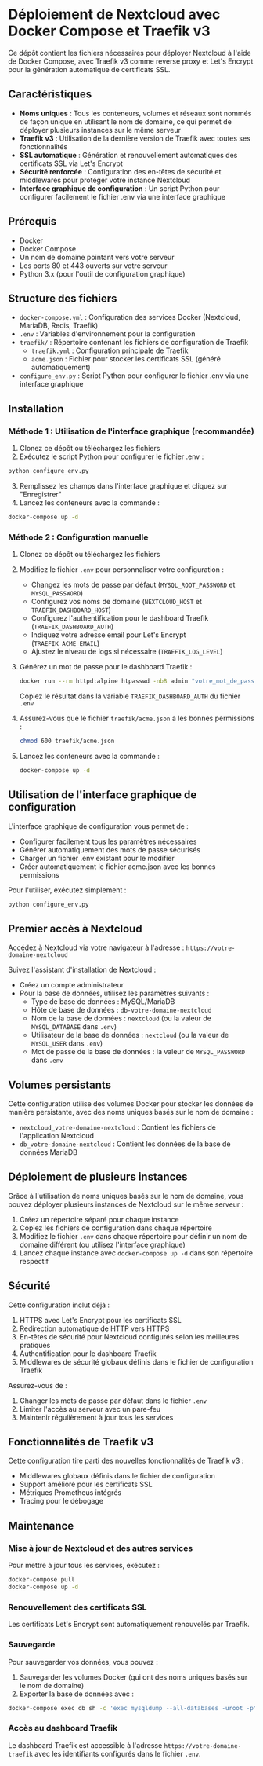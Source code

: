 # Déploiement de Nextcloud avec Docker Compose et Traefik v3

Ce dépôt contient les fichiers nécessaires pour déployer Nextcloud à l'aide de Docker Compose, avec Traefik v3 comme reverse proxy et Let's Encrypt pour la génération automatique de certificats SSL.

## Caractéristiques

- **Noms uniques** : Tous les conteneurs, volumes et réseaux sont nommés de façon unique en utilisant le nom de domaine, ce qui permet de déployer plusieurs instances sur le même serveur
- **Traefik v3** : Utilisation de la dernière version de Traefik avec toutes ses fonctionnalités
- **SSL automatique** : Génération et renouvellement automatiques des certificats SSL via Let's Encrypt
- **Sécurité renforcée** : Configuration des en-têtes de sécurité et middlewares pour protéger votre instance Nextcloud
- **Interface graphique de configuration** : Un script Python pour configurer facilement le fichier .env via une interface graphique

## Prérequis

- Docker
- Docker Compose
- Un nom de domaine pointant vers votre serveur
- Les ports 80 et 443 ouverts sur votre serveur
- Python 3.x (pour l'outil de configuration graphique)

## Structure des fichiers

- `docker-compose.yml` : Configuration des services Docker (Nextcloud, MariaDB, Redis, Traefik)
- `.env` : Variables d'environnement pour la configuration
- `traefik/` : Répertoire contenant les fichiers de configuration de Traefik
  - `traefik.yml` : Configuration principale de Traefik
  - `acme.json` : Fichier pour stocker les certificats SSL (généré automatiquement)
- `configure_env.py` : Script Python pour configurer le fichier .env via une interface graphique

## Installation

### Méthode 1 : Utilisation de l'interface graphique (recommandée)

1. Clonez ce dépôt ou téléchargez les fichiers
2. Exécutez le script Python pour configurer le fichier .env :

```bash
python configure_env.py
```

3. Remplissez les champs dans l'interface graphique et cliquez sur "Enregistrer"
4. Lancez les conteneurs avec la commande :

```bash
docker-compose up -d
```

### Méthode 2 : Configuration manuelle

1. Clonez ce dépôt ou téléchargez les fichiers
2. Modifiez le fichier `.env` pour personnaliser votre configuration :
   - Changez les mots de passe par défaut (`MYSQL_ROOT_PASSWORD` et `MYSQL_PASSWORD`)
   - Configurez vos noms de domaine (`NEXTCLOUD_HOST` et `TRAEFIK_DASHBOARD_HOST`)
   - Configurez l'authentification pour le dashboard Traefik (`TRAEFIK_DASHBOARD_AUTH`)
   - Indiquez votre adresse email pour Let's Encrypt (`TRAEFIK_ACME_EMAIL`)
   - Ajustez le niveau de logs si nécessaire (`TRAEFIK_LOG_LEVEL`)

3. Générez un mot de passe pour le dashboard Traefik :
   ```bash
   docker run --rm httpd:alpine htpasswd -nbB admin "votre_mot_de_passe" | sed -e s/\\$/\\$\\$/g
   ```
   Copiez le résultat dans la variable `TRAEFIK_DASHBOARD_AUTH` du fichier `.env`

4. Assurez-vous que le fichier `traefik/acme.json` a les bonnes permissions :
   ```bash
   chmod 600 traefik/acme.json
   ```

5. Lancez les conteneurs avec la commande :
   ```bash
   docker-compose up -d
   ```

## Utilisation de l'interface graphique de configuration

L'interface graphique de configuration vous permet de :

- Configurer facilement tous les paramètres nécessaires
- Générer automatiquement des mots de passe sécurisés
- Charger un fichier .env existant pour le modifier
- Créer automatiquement le fichier acme.json avec les bonnes permissions

Pour l'utiliser, exécutez simplement :

```bash
python configure_env.py
```

## Premier accès à Nextcloud

Accédez à Nextcloud via votre navigateur à l'adresse : `https://votre-domaine-nextcloud`

Suivez l'assistant d'installation de Nextcloud :
- Créez un compte administrateur
- Pour la base de données, utilisez les paramètres suivants :
  - Type de base de données : MySQL/MariaDB
  - Hôte de base de données : `db-votre-domaine-nextcloud`
  - Nom de la base de données : `nextcloud` (ou la valeur de `MYSQL_DATABASE` dans `.env`)
  - Utilisateur de la base de données : `nextcloud` (ou la valeur de `MYSQL_USER` dans `.env`)
  - Mot de passe de la base de données : la valeur de `MYSQL_PASSWORD` dans `.env`

## Volumes persistants

Cette configuration utilise des volumes Docker pour stocker les données de manière persistante, avec des noms uniques basés sur le nom de domaine :
- `nextcloud_votre-domaine-nextcloud` : Contient les fichiers de l'application Nextcloud
- `db_votre-domaine-nextcloud` : Contient les données de la base de données MariaDB

## Déploiement de plusieurs instances

Grâce à l'utilisation de noms uniques basés sur le nom de domaine, vous pouvez déployer plusieurs instances de Nextcloud sur le même serveur :

1. Créez un répertoire séparé pour chaque instance
2. Copiez les fichiers de configuration dans chaque répertoire
3. Modifiez le fichier `.env` dans chaque répertoire pour définir un nom de domaine différent (ou utilisez l'interface graphique)
4. Lancez chaque instance avec `docker-compose up -d` dans son répertoire respectif

## Sécurité

Cette configuration inclut déjà :
1. HTTPS avec Let's Encrypt pour les certificats SSL
2. Redirection automatique de HTTP vers HTTPS
3. En-têtes de sécurité pour Nextcloud configurés selon les meilleures pratiques
4. Authentification pour le dashboard Traefik
5. Middlewares de sécurité globaux définis dans le fichier de configuration Traefik

Assurez-vous de :
1. Changer les mots de passe par défaut dans le fichier `.env`
2. Limiter l'accès au serveur avec un pare-feu
3. Maintenir régulièrement à jour tous les services

## Fonctionnalités de Traefik v3

Cette configuration tire parti des nouvelles fonctionnalités de Traefik v3 :
- Middlewares globaux définis dans le fichier de configuration
- Support amélioré pour les certificats SSL
- Métriques Prometheus intégrés
- Tracing pour le débogage

## Maintenance

### Mise à jour de Nextcloud et des autres services

Pour mettre à jour tous les services, exécutez :

```bash
docker-compose pull
docker-compose up -d
```

### Renouvellement des certificats SSL

Les certificats Let's Encrypt sont automatiquement renouvelés par Traefik.

### Sauvegarde

Pour sauvegarder vos données, vous pouvez :
1. Sauvegarder les volumes Docker (qui ont des noms uniques basés sur le nom de domaine)
2. Exporter la base de données avec :

```bash
docker-compose exec db sh -c 'exec mysqldump --all-databases -uroot -p"$MYSQL_ROOT_PASSWORD"' > backup.sql
```

### Accès au dashboard Traefik

Le dashboard Traefik est accessible à l'adresse `https://votre-domaine-traefik` avec les identifiants configurés dans le fichier `.env`. 
